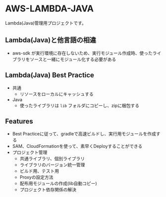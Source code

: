 # AWS-LAMBDA-JAVA
Lambda(Java)管理用プロジェクトです。

## Lambda(Java)と他言語の相違
* aws-sdk が実行環境に存在しないため、実行モジュール作成時、使ったライブラリをソースと一緒にモジュール化する必要がある

## Lambda(Java) Best Practice
* 共通
  * リソースをローカルにキャッシュする
* Java
  * 使ったライブラリは `lib` フォルダにコピーし、zipに梱包する

## Features
* Best Practiceに従って、gradleで高速ビルドし、実行用モジュールを作成する
* SAM、CloudFormationを使って、素早くDeployすることができる
* プロジェクト管理
  * 共通ライブラリ、個別ライブラリ
  * ライブラリのバージョン統一管理
  * ビルド用、テスト用
  * Proxyの設定方法
  * 配布用モジュールの作成(lib自動コピー)
  * プロジェクト依存関係の解決